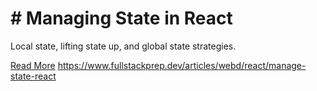 # # Managing State in React

Local state, lifting state up, and global state strategies.

[Read More](https://www.fullstackprep.dev/articles/webd/react/manage-state-react) https://www.fullstackprep.dev/articles/webd/react/manage-state-react